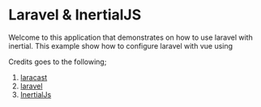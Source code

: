 # Laravel & InertialJS 


Welcome to this application that demonstrates on how to use laravel with inertial. 
This example show how to configure laravel with vue using 

Credits goes to the following;

1. [laracast](https://laracast.come)
2. [laravel](https://laravel.com)
3. [InertialJs](https://inertiajs.com/)
